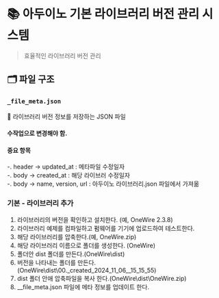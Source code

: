 # 📚 아두이노 기본 라이브러리 버전 관리 시스템

> 효율적인 라이브러리 버전 관리

## 🗂 파일 구조

### `_file_meta.json`
   📄 라이브러리 버전 정보를 저장하는 JSON 파일   
  
  #### 수작업으로 변경해야 함.

  #### 중요 항목
   -. header -> updated_at : 메타파일 수정일자  
   -. body -> created_at   : 해당 라이브러 수정일자  
   -. body -> name, version, url : 아두이노 라이브러리.json 파일에서 가져옮  

### 기본 - 라이브러리 추가
   1. 라이브러리의 버전을 확인하고 설치한다. (예, OneWire 2.3.8)
   2. 라이브러리 예제를 컴파일하고 펌웨어를 기기에 업로드하여 테스트한다.
   3. 해당 라이브러리를 압축한다.(예, OneWire.zip)
   4. 해당 라이브러리 이름으로 폴더를 생성한다. (OneWire)
   5. 폴더안 dist 폴더를 만든다.(OneWire\dist)
   6. 버전을 나타내는 폴더를 만든다.(OneWire\dist\00._created_2024_11_06__15_15_55)
   7. dist 폴더 안애 압축파일을 복사 한다.(OneWire\dist\OneWire.zip)
   8. __file_meta.json 파일에 메타 정보를 업데이트 한다.
   

